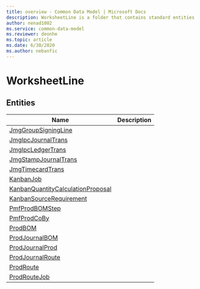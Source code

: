 ```yaml
---
title: overview - Common Data Model | Microsoft Docs
description: WorksheetLine is a folder that contains standard entities related to the Common Data Model.
author: nenad1002
ms.service: common-data-model
ms.reviewer: deonhe
ms.topic: article
ms.date: 6/30/2020
ms.author: nebanfic
---
```


# WorksheetLine


## Entities

|Name|Description|
|---|---|
|[JmgGroupSigningLine](JmgGroupSigningLine.md)||
|[JmgIpcJournalTrans](JmgIpcJournalTrans.md)||
|[JmgIpcLedgerTrans](JmgIpcLedgerTrans.md)||
|[JmgStampJournalTrans](JmgStampJournalTrans.md)||
|[JmgTimecardTrans](JmgTimecardTrans.md)||
|[KanbanJob](KanbanJob.md)||
|[KanbanQuantityCalculationProposal](KanbanQuantityCalculationProposal.md)||
|[KanbanSourceRequirement](KanbanSourceRequirement.md)||
|[PmfProdBOMStep](PmfProdBOMStep.md)||
|[PmfProdCoBy](PmfProdCoBy.md)||
|[ProdBOM](ProdBOM.md)||
|[ProdJournalBOM](ProdJournalBOM.md)||
|[ProdJournalProd](ProdJournalProd.md)||
|[ProdJournalRoute](ProdJournalRoute.md)||
|[ProdRoute](ProdRoute.md)||
|[ProdRouteJob](ProdRouteJob.md)||
